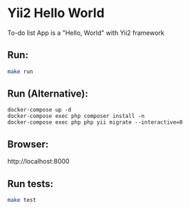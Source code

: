 # Yii2 Hello World

 To-do list App is a "Hello, World" with Yii2 framework 

## Run:
```bash
make run
```

## Run (Alternative):
```
docker-compose up -d
docker-compose exec php composer install -n
docker-compose exec php php yii migrate --interactive=0
```

## Browser:
http://localhost:8000

## Run tests:
```bash
make test
```